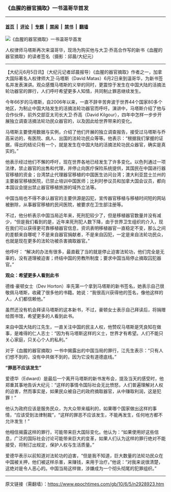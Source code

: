 ### 《血腥的器官摘取》一书温哥华首发

---

#### [首页](../../../..?n2928923) &nbsp;|&nbsp; [评论](../../../../../epoch-comment?n2928923) &nbsp;|&nbsp; [专题](../../../../../epoch-special?n2928923) &nbsp;|&nbsp; [禁闻](../../../../../epoch-news?n2928923) &nbsp;|&nbsp; [禁书](../../../../../books?n2928923) &nbsp;|&nbsp; [翻墙](https://github.com/gfw-breaker/nogfw/blob/master/README.md?n2928923)


<div><img alt="《血腥的器官摘取》一书温哥华首发" class="attachment-djy_600_400 size-djy_600_400 wp-post-image" src="https://i.epochtimes.com/assets/uploads/2010/06/1006041515532343-600x400.jpg"/>
<div class="caption">
 <p>
  人权律师马塔斯再次来温哥华，现场为购买他与大卫‧乔高合作写的新书《血腥的器官摘取》的读者签名（摄影：邱晨/大纪元）
 </p>
</div></div><hr/><div class="post_content" id="artbody" itemprop="articleBody">
 <!-- article content begin -->
 <p>
  【大纪元6月5日讯】（大纪元记者邱晨报导）《血腥的器官摘取》作者之一，加拿大国际著名人权律师大卫‧马塔斯（David Matas）6月2日来到温哥华，为新书签名并发表演讲。观众感慨马塔斯的义举的同时，更震惊于发生在中国大陆的活摘法轮功器官的罪行，人们呼吁希望更多人知情，共同制止罪恶继续发生。
 </p>
 <p>
  今年66岁的马塔斯，自2006年以来，一直不辞辛苦奔波于世界44个国家80多个地区，为制止中国大陆发生的活摘法轮功器官而呼吁。演讲中，马塔斯介绍了他与合作伙伴，前外交部亚太司长大卫‧乔高（David Kilgour），四年中怎样一步步开展独立调查活摘法轮功民众器官的，以及因此给世界带来的变化。
 </p>
 <p>
  马塔斯主要使用数据与实例，介绍了他们开展的独立调查报告，接受过马塔斯与乔高采访的，有医院、病人、出国的法轮功民众等等。他表示：“根据我们掌握的证据，得出的结论只有一个，就是发生在中国大陆的活摘法轮功民众器官，确实是真实的。”
 </p>
 <p>
  他表示经过他们不懈的呼吁，现在世界各地已经发生了许多变化。以色列通过一项法律，禁止器官的出售和代理，并停止向医疗保险系统提供，其国民在中国进行器官移植的资金；台湾禁止代理器官移植的中国医生访问台湾；澳大利亚昆士兰州的主要器官移植医院，已禁止培训中国医师；比利时参议员和加拿大国会议员，都向本国议会提出禁止器官移植旅游的域外立法等。
 </p>
 <p>
  中国当局也不得不承认器官的主要供源是囚犯，宣传器官移植与移植时间短的网站被删除，从事器官移植的民间医院，被要求在卫生部注册等。
 </p>
 <p>
  不过，他分析表示中国当局近年来，死刑犯较少了，但是移植器官数量并没有减少，“但是我们看到的是，近年来死刑犯人数下降，由于世界卫生组织的介入，现在我们可以获得更可靠移植器官信息，资讯表明移植器官一直稳定不变，那么之间的差额来自哪呢？不是来自器官捐献者，不是来自囚犯，一定是来自法轮功民众，也就是现在更多的法轮功被杀害摘取器官。”
 </p>
 <p>
  他呼吁： “解决的办法有很多，最直截了当的就是停止迫害法轮功，他们完全是无辜的，没有道理被迫害；终结中国的劳教所制度；要求中国当局停止摘取囚犯器官。”
 </p>
 <p>
  <b>
   观众：希望更多人看到此书
  </b>
 </p>
 <p>
  德维‧豪顿女士（Dev Horton）率先第一个拿到马塔斯的新书签名，她表示自己很敬佩马塔斯，收藏了很多他的书籍。她说：“我很高兴获得他的签名，像他这样的人，人们都信赖他。”
 </p>
 <p>
  虽然还没有机会拜读马塔斯的这本新书，不过，豪顿女士表示自己拜读后，将捐赠给图书馆，希望更多的人看到此书。
 </p>
 <p>
  来自中国大陆的江先生，一直关注中国的民主人权，他赞叹马塔斯是凭良知在做事，是难得的仁人志士：“因为有马塔斯这样的义士，世界才有希望。人们不能只关心家庭，只关心个人的私利。”
 </p>
 <p>
  对于《血腥的器官摘取》一书中揭露出的中国当局的罪行，江先生表示：“只有人们想不到的，没有中共做不到的，因为它没有道德底线。”
 </p>
 <p>
  <b>
   “罪恶不应该发生”
  </b>
 </p>
 <p>
  爱德华（Edward）是最后一个离开马塔斯的新书发布会，提及当天的感受时，他郑重其事地告诉大纪元：“这样的事情令国际社会无比愤怒，人们普遍理解对人权的迫害，然而事实是，如果民众被自己的政府摘取器官，从中赚取利润，这是犯罪！”
 </p>
 <p>
  他认为政府应该是服务民众，为大众带来福利的，如果哪个国家做出这样的事情，“应该受到法律制裁”，“这样的罪恶不应该发生，不能再发生，任何地方都不允许发生！”
 </p>
 <p>
  他相信揭露这样的罪行，可能带来巨大国际变化。他认为：“如果使用好这些信息，广泛的国际社会讨论可能带来巨大的变革，如果人们认为这样的罪行绝对不能接受，将制订出规定，保护人权与生活质量。”
 </p>
 <p>
  爱德华表示以前知道对法轮功的迫害，“但是我不知道，巨大数量的法轮功民众在中国被关押，他们被这样杀害，来赚钱，来用于治疗。”他说：“对我来说很清楚，这绝对是令人恶心的。中国当局这样做，涉嫌成为一个彻头彻尾的犯罪组织。”
 </p>
 <!-- article content end -->
 <div id="below_article_ad">
 </div>
</div>


---

原文链接（需翻墙）：https://www.epochtimes.com/gb/10/6/5/n2928923.htm